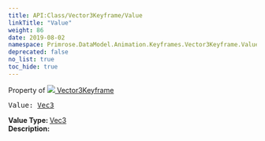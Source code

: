 ```yaml
---
title: API:Class/Vector3Keyframe/Value
linkTitle: "Value"
weight: 86
date: 2019-08-02
namespace: Primrose.DataModel.Animation.Keyframes.Vector3Keyframe.Value
deprecated: false
no_list: true
toc_hide: true
---
```

Property of <a href="/docs/api-reference/Class/Vector3Keyframe"><img src="/icons/silk/film.png"/>&nbsp;Vector3Keyframe</a>
<pre class="method-declaration">
Value: <a class="type" href="/docs/api-reference/DataType/Vec3">Vec3</a></pre>
<b>Value Type: </b>
<a class="type" href="/docs/api-reference/DataType/Vec3">Vec3</a>
<br/>
<b>Description: </b>